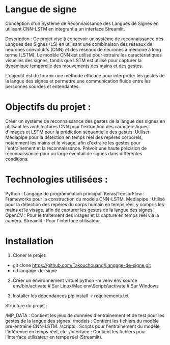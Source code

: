 # Langue de signe 
Conception  d'un Système de Reconnaissance des Langues de Signes en utilisant CNN-LSTM en integrant a un interface Streamlit.

Description : 
Ce projet vise à concevoir un système de reconnaissance des Langues des Signes (LS) en utilisant une combinaison des réseaux de neurones convolutifs (CNN) et des réseaux de neurones à mémoire à long terme (LSTM). Le modèle CNN est utilisé pour extraire les caractéristiques visuelles des signes, tandis que LSTM est utilisé pour capturer la dynamique temporelle des mouvements des mains et des gestes.

L'objectif est de fournir une méthode efficace pour interpréter les gestes de la langue des signes et permettre une communication fluide entre les personnes sourdes et entendantes.

# Objectifs du projet :
Créer un système de reconnaissance des gestes de la langue des signes en utilisant les architectures CNN pour l'extraction des caractéristiques d'images et LSTM pour la prédiction séquentielle des gestes.
Utiliser Mediapipe pour la détection en temps réel des repères corporels, notamment les mains et le visage, afin d'extraire les gestes pour l'entraînement et la reconnaissance.
Prévoir une haute précision de reconnaissance pour un large éventail de signes dans différentes conditions.


# Technologies utilisées : 
Python : Langage de programmation principal.
Keras/TensorFlow : Frameworks pour la construction du modèle CNN-LSTM.
Mediapipe : Utilisé pour la détection des repères du corps humain en temps réel, y compris les mains et le visage, afin de capturer les gestes de la langue des signes.
OpenCV : Pour le traitement des images et la capture en temps réel via la caméra.
Streamlit : Pour l'interface utilisateur.


 # Installation
1. Cloner le projet:
- git clone https://github.com/Takouchouang/Langage-de-signe.git
- cd langage-de-signe

2. Créer un environnement virtuel
python -m venv env
source env/bin/activate  # Sur Linux/Mac
env\Scripts\activate  # Sur Windows

3. Installer les dépendances
pip install -r requirements.txt

 
Structure du projet : 

/MP_DATA : Contient les jeux de données d'entraînement et de test pour les gestes de la langue des signes.
/models : Contient les fichiers du modèle pré-entraîné CNN-LSTM.
/scripts : Scripts pour l'entraînement du modèle, l'inférence en temps réel, etc.
/interface : Contient les fichiers pour l'interface utilisateur en temps réel (Streamlit).
